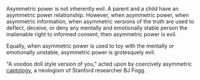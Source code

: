 Asymmetric power is not inherently evil. A parent and a child have an asymmetric power relationship. However, when asymmetric power, when asymmetric information, when asymmetric versions of the truth are used to deflect, deceive, or deny any mentally and emotionally stable person the inalienable right to informed consent, then asymmetric power is evil.

Equally, when asymmetric power is used to toy with the mentally or emotionally unstable, asymmetric power is grotesquely evil.

"A voodoo doll style version of you," acted upon by coercively asymmetric [captology](), a neologism of Stanford researcher BJ Fogg.
